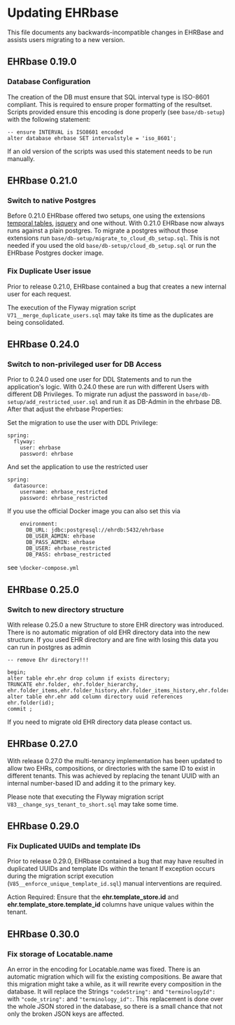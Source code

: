 # Updating EHRbase

This file documents any backwards-incompatible changes in EHRBase and
assists users migrating to a new version.

## EHRbase 0.19.0

### Database Configuration

The creation of the DB must ensure that SQL interval type is ISO-8601 compliant. This is required to ensure proper
formatting of the resultset.
Scripts provided ensure this encoding is done properly (see `base/db-setup`) with the following statement:

```
-- ensure INTERVAL is ISO8601 encoded
alter database ehrbase SET intervalstyle = 'iso_8601';
```

If an old version of the scripts was used this statement needs to be run manually.

## EHRbase 0.21.0

### Switch to native Postgres

Before 0.21.0 EHRbase offered two setups, one using the
extensions   [temporal tables](https://github.com/arkhipov/temporal_tables),
[jsquery](https://github.com/postgrespro/jsquery) and one without. With 0.21.0 EHRbase now always runs against a plain
postgres.
To migrate a postgres without those extensions run `base/db-setup/migrate_to_cloud_db_setup.sql`. This is not needed if
you used the old `base/db-setup/cloud_db_setup.sql`
or run the EHRbase Postgres docker image.

### Fix Duplicate User issue
Prior to release 0.21.0, EHRbase contained a bug that creates a new internal user for each request.

The execution of the Flyway migration script `V71__merge_duplicate_users.sql` may take its time as the duplicates are
being consolidated.

## EHRbase 0.24.0

### Switch to non-privileged user for DB Access

Prior to 0.24.0 used one user for DDL Statements and to run the application's logic. With 0.24.0 these are run with different Users with different DB Privileges.
To migrate run adjust the password in `base/db-setup/add_restricted_user.sql` and run it as DB-Admin in the ehrbase DB. 
After that adjust the ehrbase Properties:

Set the migration to use the user with DDL Privilege:
```
spring:
  flyway:
    user: ehrbase
    password: ehrbase
```
And set the application to use the restricted user
```
spring:
  datasource:
    username: ehrbase_restricted
    password: ehrbase_restricted
```

If you use the official Docker image you can also set this via

```
    environment:
      DB_URL: jdbc:postgresql://ehrdb:5432/ehrbase
      DB_USER_ADMIN: ehrbase
      DB_PASS_ADMIN: ehrbase
      DB_USER: ehrbase_restricted
      DB_PASS: ehrbase_restricted
```

see `\docker-compose.yml `

## EHRbase 0.25.0

### Switch to new directory structure

With release 0.25.0 a new Structure to store EHR directory was introduced. There is no automatic migration of old EHR
directory data into the new structure.
If you used EHR directory and are fine with losing this data you can run in postgres as admin

```
-- remove Ehr directory!!!

begin;
alter table ehr.ehr drop column if exists directory;
TRUNCATE ehr.folder, ehr.folder_hierarchy, ehr.folder_items,ehr.folder_history,ehr.folder_items_history,ehr.folder_hierarchy_history;
alter table ehr.ehr add column directory uuid references ehr.folder(id);
commit ;
```

If you need to migrate old EHR directory data please contact us.

## EHRbase 0.27.0

With release 0.27.0 the multi-tenancy implementation has been updated to allow two EHRs, compositions, 
or directories with the same ID to exist in different tenants. This was achieved by replacing the tenant UUID 
with an internal number-based ID and adding it to the primary key.

Please note that executing the Flyway migration script `V83__change_sys_tenant_to_short.sql` may take some time.

## EHRbase 0.29.0

### Fix Duplicated UUIDs and template IDs
Prior to release 0.29.0, EHRbase contained a bug that may have resulted in duplicated UUIDs and template IDs within the tenant
If exception occurs during the migration script execution (`V85__enforce_unique_template_id.sql`) manual interventions are required. 

Action Required:
Ensure that the **ehr.template_store.id** and **ehr.template_store.template_id** columns have unique values within the tenant.

## EHRbase 0.30.0

### Fix storage of Locatable.name
An error in the encoding for Locatable.name was fixed. There is an automatic migration which will fix the existing compositions.
Be aware that this migration might take a while, as it will rewrite every composition in the database. 
It will replace the Strings `"codeString":` and `"terminologyId":` with `"code_string":` and `"terminology_id":`. 
This replacement is done over the whole JSON stored in the database, so there is a small chance that not only the broken JSON keys are affected.
